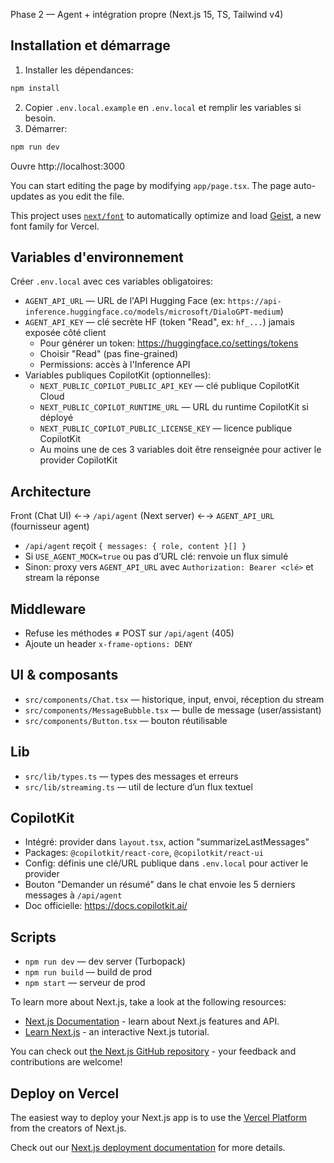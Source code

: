 Phase 2 — Agent + intégration propre (Next.js 15, TS, Tailwind v4)

## Installation et démarrage

1) Installer les dépendances:
```bash
npm install
```
2) Copier `.env.local.example` en `.env.local` et remplir les variables si besoin.
3) Démarrer:
```bash
npm run dev
```
Ouvre http://localhost:3000

You can start editing the page by modifying `app/page.tsx`. The page auto-updates as you edit the file.

This project uses [`next/font`](https://nextjs.org/docs/app/building-your-application/optimizing/fonts) to automatically optimize and load [Geist](https://vercel.com/font), a new font family for Vercel.

## Variables d'environnement

Créer `.env.local` avec ces variables obligatoires:
- `AGENT_API_URL` — URL de l'API Hugging Face (ex: `https://api-inference.huggingface.co/models/microsoft/DialoGPT-medium`)
- `AGENT_API_KEY` — clé secrète HF (token "Read", ex: `hf_...`) jamais exposée côté client
  - Pour générer un token: https://huggingface.co/settings/tokens
  - Choisir "Read" (pas fine-grained)
  - Permissions: accès à l'Inference API
- Variables publiques CopilotKit (optionnelles):
  - `NEXT_PUBLIC_COPILOT_PUBLIC_API_KEY` — clé publique CopilotKit Cloud
  - `NEXT_PUBLIC_COPILOT_RUNTIME_URL` — URL du runtime CopilotKit si déployé
  - `NEXT_PUBLIC_COPILOT_PUBLIC_LICENSE_KEY` — licence publique CopilotKit
  - Au moins une de ces 3 variables doit être renseignée pour activer le provider CopilotKit

## Architecture

Front (Chat UI) ←→ `/api/agent` (Next server) ←→ `AGENT_API_URL` (fournisseur agent)

- `/api/agent` reçoit `{ messages: { role, content }[] }`
- Si `USE_AGENT_MOCK=true` ou pas d’URL clé: renvoie un flux simulé
- Sinon: proxy vers `AGENT_API_URL` avec `Authorization: Bearer <clé>` et stream la réponse

## Middleware

- Refuse les méthodes ≠ POST sur `/api/agent` (405)
- Ajoute un header `x-frame-options: DENY`

## UI & composants

- `src/components/Chat.tsx` — historique, input, envoi, réception du stream
- `src/components/MessageBubble.tsx` — bulle de message (user/assistant)
- `src/components/Button.tsx` — bouton réutilisable

## Lib

- `src/lib/types.ts` — types des messages et erreurs
- `src/lib/streaming.ts` — util de lecture d’un flux textuel

## CopilotKit

- Intégré: provider dans `layout.tsx`, action "summarizeLastMessages"
- Packages: `@copilotkit/react-core`, `@copilotkit/react-ui`
- Config: définis une clé/URL publique dans `.env.local` pour activer le provider
- Bouton "Demander un résumé" dans le chat envoie les 5 derniers messages à `/api/agent`
- Doc officielle: https://docs.copilotkit.ai/


## Scripts

- `npm run dev` — dev server (Turbopack)
- `npm run build` — build de prod
- `npm start` — serveur de prod

To learn more about Next.js, take a look at the following resources:

- [Next.js Documentation](https://nextjs.org/docs) - learn about Next.js features and API.
- [Learn Next.js](https://nextjs.org/learn) - an interactive Next.js tutorial.

You can check out [the Next.js GitHub repository](https://github.com/vercel/next.js) - your feedback and contributions are welcome!

## Deploy on Vercel

The easiest way to deploy your Next.js app is to use the [Vercel Platform](https://vercel.com/new?utm_medium=default-template&filter=next.js&utm_source=create-next-app&utm_campaign=create-next-app-readme) from the creators of Next.js.

Check out our [Next.js deployment documentation](https://nextjs.org/docs/app/building-your-application/deploying) for more details.
